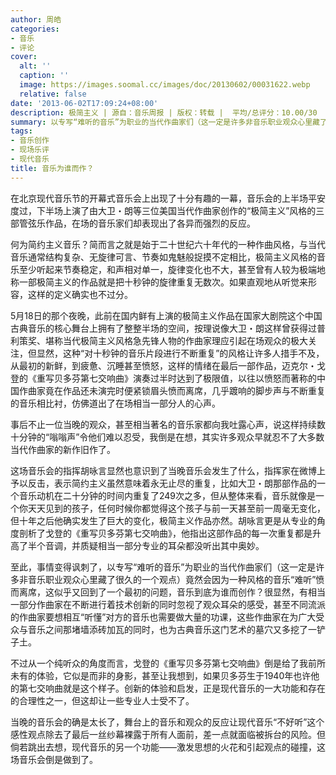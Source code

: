 ```yaml
---
author: 周皓
categories:
- 音乐
- 评论
cover:
  alt: ''
  caption: ''
  image: https://images.soomal.cc/images/doc/20130602/00031622.webp
  relative: false
date: '2013-06-02T17:09:24+08:00'
description: 极简主义 | 源自：音乐周报 | 版权：转载 |  平均/总评分：10.00/30
summary: 以专写“难听的音乐”为职业的当代作曲家们（这一定是许多非音乐职业观众心里藏了很久的一个观点）竟然会因为一种风格的音乐“难听”愤而离席，这似乎又回到了一个最初的问题，音乐到底为谁而创作？很显然，有相当一部分作曲家在不断进行着技术创新的同时忽视了观众耳朵的感受，甚至不同流派的作曲家要想相互“听懂”对方的音乐也需要做大量的功课……
tags:
- 音乐创作
- 现场乐评
- 现代音乐
title: 音乐为谁而作？
---
```


在北京现代音乐节的开幕式音乐会上出现了十分有趣的一幕，音乐会的上半场平安度过，下半场上演了由大卫・朗等三位美国当代作曲家创作的“极简主义”风格的三部管弦乐作品，在场的音乐家们却表现出了各异而强烈的反应。

何为简约主义音乐？简而言之就是始于二十世纪六十年代的一种作曲风格，与当代音乐通常结构复杂、无旋律可言、节奏如鬼魅般捉摸不定相比，极简主义风格的音乐至少听起来节奏稳定，和声相对单一，旋律变化也不大，甚至曾有人较为极端地称一部极简主义的作品就是把十秒钟的旋律重复无数次。如果直观地从听觉来形容，这样的定义确实也不过分。

5月18日的那个夜晚，此前在国内鲜有上演的极简主义作品在国家大剧院这个中国古典音乐的核心舞台上拥有了整整半场的空间，按理说像大卫・朗这样曾获得过普利策奖、堪称当代极简主义风格急先锋人物的作曲家理应引起在场观众的极大关注，但显然，这种“对十秒钟的音乐片段进行不断重复”的风格让许多人措手不及，从最初的新鲜，到疲惫、沉睡甚至愤怒，这样的情绪在最后一部作品，迈克尔・戈登的《重写贝多芬第七交响曲》演奏过半时达到了极限值，以往以愤怒而著称的中国作曲家竟在作品还未演完时便紧锁眉头愤而离席，几乎踱响的脚步声与不断重复的音乐相比衬，仿佛道出了在场相当一部分人的心声。

事后不止一位当晚的观众，甚至相当著名的音乐家都向我吐露心声，说这样持续数十分钟的“嗡嗡声”令他们难以忍受，我倒是在想，其实许多观众早就忍不了大多数当代作曲家的新作旧作了。

这场音乐会的指挥胡咏言显然也意识到了当晚音乐会发生了什么，指挥家在微博上予以反击，表示简约主义虽然意味着永无止尽的重复，比如大卫・朗那部作品的一个音乐动机在二十分钟的时间内重复了249次之多，但从整体来看，音乐就像是一个你天天见到的孩子，任何时候你都觉得这个孩子与前一天甚至前一周毫无变化，但十年之后他确实发生了巨大的变化，极简主义作品亦然。胡咏言更是从专业的角度剖析了戈登的《重写贝多芬第七交响曲》，他指出这部作品的每一次重复都是升高了半个音调，并质疑相当一部分专业的耳朵都没听出其中奥妙。

至此，事情变得讽刺了，以专写“难听的音乐”为职业的当代作曲家们（这一定是许多非音乐职业观众心里藏了很久的一个观点）竟然会因为一种风格的音乐“难听”愤而离席，这似乎又回到了一个最初的问题，音乐到底为谁而创作？很显然，有相当一部分作曲家在不断进行着技术创新的同时忽视了观众耳朵的感受，甚至不同流派的作曲家要想相互“听懂”对方的音乐也需要做大量的功课，这些作曲家在为广大受众与音乐之间那堵墙添砖加瓦的同时，也为古典音乐这门艺术的墓穴又多挖了一铲子土。

不过从一个纯听众的角度而言，戈登的《重写贝多芬第七交响曲》倒是给了我前所未有的体验，它似是而非的身影，甚至让我想到，如果贝多芬生于1940年也许他的第七交响曲就是这个样子。创新的体验和启发，正是现代音乐的一大功能和存在的合理性之一，但这却让一些专业人士受不了。

当晚的音乐会的确是太长了，舞台上的音乐和观众的反应让现代音乐“不好听”这个感性观点除去了最后一丝纱幕裸露于所有人面前，差一点就面临被拆台的风险。但倘若跳出去想，现代音乐的另一个功能――激发思想的火花和引起观点的碰撞，这场音乐会倒是做到了。